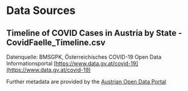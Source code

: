 # Data Sources 

## Timeline of COVID Cases in Austria by State - CovidFaelle_Timeline.csv

Datenquelle: BMSGPK, Österreichisches COVID-19 Open Data Informationsportal [https://www.data.gv.at/covid-19](https://www.data.gv.at/covid-19)

Further metadata are provided by the [Austrian Open Data Portal](https://www.data.gv.at/katalog/en/dataset/ef8e980b-9644-45d8-b0e9-c6aaf0eff0c0)

